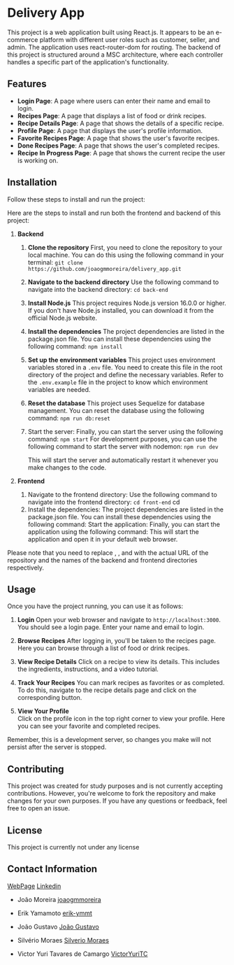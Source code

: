 # Delivery App

This project is a web application built using React.js. It appears to be an e-commerce platform with different user roles such as customer, seller, and admin. The application uses react-router-dom for routing.
The backend of this project is structured around a MSC architecture, where each controller handles a specific part of the application's functionality.

## Features

- **Login Page**: A page where users can enter their name and email to login.
- **Recipes Page**: A page that displays a list of food or drink recipes.
- **Recipe Details Page**: A page that shows the details of a specific recipe.
- **Profile Page**: A page that displays the user's profile information.
- **Favorite Recipes Page**: A page that shows the user's favorite recipes.
- **Done Recipes Page**: A page that shows the user's completed recipes.
- **Recipe In Progress Page**: A page that shows the current recipe the user is working on.

## Installation

Follow these steps to install and run the project:

Here are the steps to install and run both the frontend and backend of this project:

1. **Backend**

   1. **Clone the repository**
      First, you need to clone the repository to your local machine. You can do this using the following command in your terminal:
      `git clone https://github.com/joaogmmoreira/delivery_app.git`

   2. **Navigate to the backend directory**
      Use the following command to navigate into the backend directory:
      `cd back-end`

   3. **Install Node.js**
      This project requires Node.js version 16.0.0 or higher. If you don't have Node.js installed, you can download it from the official Node.js website.

   4. **Install the dependencies**
      The project dependencies are listed in the package.json file. You can install these dependencies using the following command:
      `npm install`

   5. **Set up the environment variables**
      This project uses environment variables stored in a `.env` file. You need to create this file in the root directory of the project and define the necessary variables. Refer to the `.env.example` file in the project to know which environment variables are needed.

   6. **Reset the database**
      This project uses Sequelize for database management. You can reset the database using the following command:
      `npm run db:reset`

   7. Start the server: Finally, you can start the server using the following command:
      `npm start`
      For development purposes, you can use the following command to start the server with nodemon:
      `npm run dev`

      This will start the server and automatically restart it whenever you make changes to the code.

2. **Frontend**
   1. Navigate to the frontend directory: Use the following command to navigate into the frontend directory:
      `cd front-end`
      cd <frontend-directory>
   2. Install the dependencies: The project dependencies are listed in the package.json file. You can install these dependencies using the following command:
      Start the application: Finally, you can start the application using the following command:
      This will start the application and open it in your default web browser.

Please note that you need to replace <repository-url>, <backend-directory>, and <frontend-directory> with the actual URL of the repository and the names of the backend and frontend directories respectively.

## Usage

Once you have the project running, you can use it as follows:

1. **Login**
   Open your web browser and navigate to `http://localhost:3000`. You should see a login page. Enter your name and email to login.

2. **Browse Recipes**
   After logging in, you'll be taken to the recipes page. Here you can browse through a list of food or drink recipes.

3. **View Recipe Details**
   Click on a recipe to view its details. This includes the ingredients, instructions, and a video tutorial.

4. **Track Your Recipes**
   You can mark recipes as favorites or as completed. To do this, navigate to the recipe details page and click on the corresponding button.

5. **View Your Profile**  
   Click on the profile icon in the top right corner to view your profile. Here you can see your favorite and completed recipes.

Remember, this is a development server, so changes you make will not persist after the server is stopped.

## Contributing

This project was created for study purposes and is not currently accepting contributions. However, you're welcome to fork the repository and make changes for your own purposes. If you have any questions or feedback, feel free to open an issue.

## License

This project is currently not under any license

## Contact Information

[WebPage](https://www.joaomoreira.net/)
[Linkedin](https://www.linkedin.com/in/joao-moreira-dev/)

- João Moreira
  [joaogmmoreira](https://github.com/joaogmmoreira)

- Erik Yamamoto
  [erik-ymmt](https://github.com/erik-ymmt)

- João Gustavo
  [João Gustavo](https://github.com/Joaogustavo789)

- Silvério Moraes
  [Silverio Moraes](https://github.com/SilverioMoraes)

- Victor Yuri Tavares de Camargo
  [VictorYuriTC](https://github.com/VictorYuriTC)
